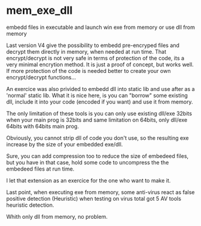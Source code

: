 # mem_exe_dll
embedd files in executable and launch win exe from memory or use dll from memory

Last version V4 give the possibility to embedd pre-encryped files and decrypt them directly in memory, when needed at run time.
That encrypt/decrypt is not very safe in terms of protection of the code, its a very minimal encrytion method.
It is just a proof of concept, but works well.
If more protection of the code is needed better to create your own encrypt/decrypt functions...

An exercice was also privided to embedd  dll into  static lib and use after as a 'normal' static lib.
What it is nice here, is you can "borrow" some existing dll, include it into your code (encoded if you want)
and use it from memory.

The only limitation of these tools is you can only use existing dll/exe 32bits when your main prog is 32bits
and same limitation on 64bits, only dll/exe 64bits with 64bits main prog.

Obviously, you cannot strip dll of code you don't use, so the resulting exe increase by the size of your embedded exe/dll.

Sure, you can add compression too to reduce the size of embedeed files, but you have in that case, hold some code to uncompress the the embedeed files at run time.

I let that extension as an exercice for the one who want to make it.

Last point, when executing exe from memory, some anti-virus react as false positive detection (Heuristic)
when testing on virus total got 5 AV tools heuristic detection.

Whith only dll from memory, no problem.


